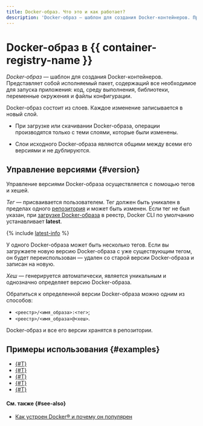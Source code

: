 ```yaml
---
title: Docker-образ. Что это и как работает?
description: 'Docker-образ — шаблон для создания Docker-контейнеров. Представляет собой исполняемый пакет, содержащий все необходимое для запуска приложения: код, среду выполнения, библиотеки, переменные окружения и файлы конфигурации. Docker-образ состоит из слоев. Каждое изменение записывается в новый слой. При загрузке или скачивании Docker-образа, операции производятся только с теми слоями, которые были изменены.'
---
```


# Docker-образ в {{ container-registry-name }}

_Docker-образ_ — шаблон для создания Docker-контейнеров. Представляет собой исполняемый пакет, содержащий все необходимое для запуска приложения: код, среду выполнения, библиотеки, переменные окружения и файлы конфигурации.

Docker-образ состоит из слоев. Каждое изменение записывается в новый слой.

* При загрузке или скачивании Docker-образа, операции производятся только с теми слоями, которые были изменены.
 
* Слои исходного Docker-образа являются общими между всеми его версиями и не дублируются.

## Управление версиями {#version}

Управление версиями Docker-образа осуществляется с помощью тегов и хешей.

_Тег_ — присваивается пользователем. Тег должен быть уникален в пределах одного [репозитория](repository.md) и может быть изменен. Если тег не был указан, при [загрузке Docker-образа](../operations/docker-image/docker-image-push.md) в реестр, Docker CLI по умолчанию устанавливает **latest**.

{% include [latest-info](../../_includes/container-registry/info-about-latest.md) %}

У одного Docker-образа может быть несколько тегов. Если вы загружаете новую версию Docker-образа с уже существующим тегом, он будет переиспользован — удален со старой версии Docker-образа и записан на новую.

_Хеш_ — генерируется автоматически, является уникальным и однозначно определяет версию Docker-образа.

Обратиться к определенной версии Docker-образа можно одним из способов:
* `<реестр>/<имя_образа>:<тег>`;
* `<реестр>/<имя_образа>@<хеш>`.

Docker-образ и все его версии хранятся в репозитории.

## Примеры использования {#examples}

* [{#T}](../tutorials/run-docker-on-vm/index.md)
* [{#T}](../tutorials/container-pg-connect.md)
* [{#T}](../tutorials/cr-scanner-with-k8s-and-gitlab.md)
* [{#T}](../tutorials/deploy-app-container.md)
* [{#T}](../tutorials/fault-tolerance.md)

#### См. также {#see-also}

* [Как устроен Docker® и почему он популярен](https://yandex.cloud/ru/blog/docker-guide)